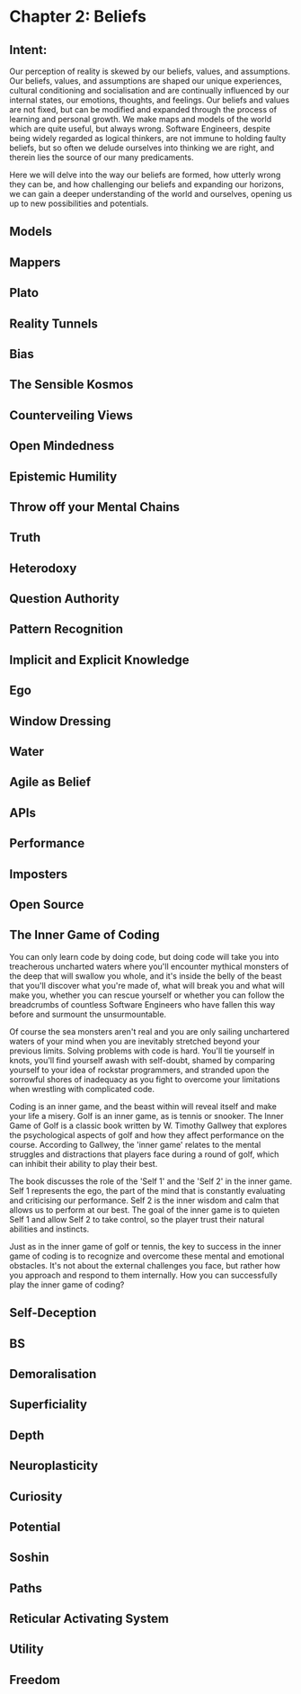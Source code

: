 # Chapter 2: Beliefs

## Intent:
Our perception of reality is skewed by our beliefs, values, and assumptions.  Our beliefs, values, and assumptions are shaped our unique experiences, cultural conditioning and socialisation and are continually influenced by our internal states, our emotions, thoughts, and feelings.  Our beliefs and values are not fixed, but can be modified and expanded through the process of learning and personal growth.  We make maps and models of the world which are quite useful, but always wrong.  Software Engineers, despite being widely regarded as logical thinkers, are not immune to holding faulty beliefs, but so often we delude ourselves into thinking we are right, and therein lies the source of our many predicaments.

Here we will delve into the way our beliefs are formed, how utterly wrong they can be, and how challenging our beliefs and expanding our horizons, we can gain a deeper understanding of the world and ourselves, opening us up to new possibilities and potentials.

## Models

## Mappers

## Plato

## Reality Tunnels

## Bias

## The Sensible Kosmos

## Counterveiling Views

## Open Mindedness

## Epistemic Humility

## Throw off your Mental Chains

## Truth

## Heterodoxy

## Question Authority

## Pattern Recognition

## Implicit and Explicit Knowledge

## Ego

## Window Dressing

## Water

## Agile as Belief

## APIs

## Performance

## Imposters

## Open Source

## The Inner Game of Coding
You can only learn code by doing code, but doing code will take you into treacherous uncharted waters where you'll encounter mythical monsters of the deep that will swallow you whole, and it's inside the belly of the beast that you'll discover what you're made of, what will break you and what will make you, whether you can rescue yourself or whether you can follow the breadcrumbs of countless Software Engineers who have fallen this way before and surmount the unsurmountable.

Of course the sea monsters aren't real and you are only sailing unchartered waters of your mind when you are inevitably stretched beyond your previous limits.  Solving problems with code is hard.  You'll tie yourself in knots, you'll find yourself awash with self-doubt, shamed by comparing yourself to your idea of rockstar programmers, and stranded upon the sorrowful shores of inadequacy as you fight to overcome your limitations when wrestling with complicated code.

Coding is an inner game, and the beast within will reveal itself and make your life a misery.  Golf is an inner game, as is tennis or snooker.  The Inner Game of Golf is a classic book written by W. Timothy Gallwey that explores the psychological aspects of golf and how they affect performance on the course.  According to Gallwey, the 'inner game' relates to the mental struggles and distractions that players face during a round of golf, which can inhibit their ability to play their best.

The book discusses the role of the 'Self 1' and the 'Self 2' in the inner game.  Self 1 represents the ego, the part of the mind that is constantly evaluating and criticising our performance.  Self 2 is the inner wisdom and calm that allows us to perform at our best.  The goal of the inner game is to quieten Self 1 and allow Self 2 to take control, so the player trust their natural abilities and instincts.

Just as in the inner game of golf or tennis, the key to success in the inner game of coding is to recognize and overcome these mental and emotional obstacles.  It's not about the external challenges you face, but rather how you approach and respond to them internally.  How you can successfully play the inner game of coding?

## Self-Deception

## BS

## Demoralisation

## Superficiality

## Depth

## Neuroplasticity

## Curiosity

## Potential

## Soshin

## Paths

## Reticular Activating System

## Utility

## Freedom
